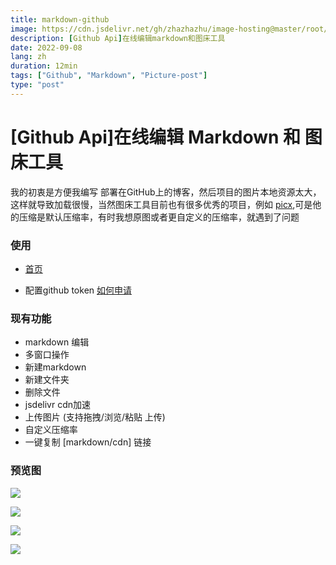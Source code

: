 ```yaml
---
title: markdown-github
image: https://cdn.jsdelivr.net/gh/zhazhazhu/image-hosting@master/root/image_wpq868_.jpeg
description: [Github Api]在线编辑markdown和图床工具
date: 2022-09-08
lang: zh
duration: 12min
tags: ["Github", "Markdown", "Picture-post"]
type: "post"
---
```


# [Github Api]在线编辑 Markdown 和 图床工具

我的初衷是方便我编写 部署在GitHub上的博客，然后项目的图片本地资源太大，这样就导致加载很慢，当然图床工具目前也有很多优秀的项目，例如 [picx](https://picx.xpoet.cn/),可是他的压缩是默认压缩率，有时我想原图或者更自定义的压缩率，就遇到了问题

### 使用

- [首页](https://md.qzzhu.cn)

- 配置github token [如何申请](https://www.qzzhu.cn/moments/github-token)

### 现有功能

- markdown 编辑
- 多窗口操作
- 新建markdown
- 新建文件夹
- 删除文件
- jsdelivr cdn加速
- 上传图片 (支持拖拽/浏览/粘贴 上传)
- 自定义压缩率
- 一键复制 [markdown/cdn] 链接

### 预览图

<img src=" https://cdn.jsdelivr.net/gh/zhazhazhu/image-hosting@master/blog-photo/image_8aht8y_.jpeg"></img>

<img src=" https://cdn.jsdelivr.net/gh/zhazhazhu/image-hosting@master/blog-photo/image_55n54i_.jpeg"></img>
 
<img src="https://cdn.jsdelivr.net/gh/zhazhazhu/image-hosting@master/blog-photo/image_hdi7v2_.jpeg"></img>

<img src="https://cdn.jsdelivr.net/gh/zhazhazhu/image-hosting@master/blog-photo/image_qgf2g6_.jpeg"></img>